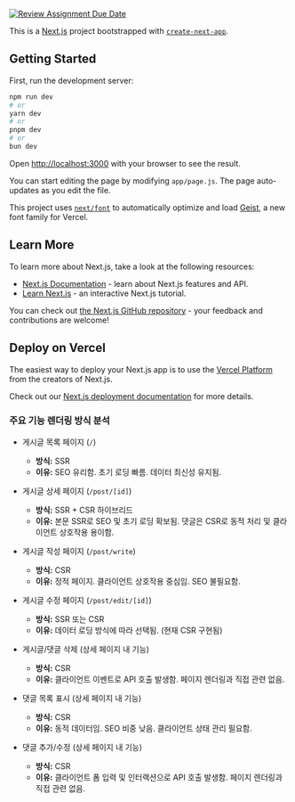 [![Review Assignment Due Date](https://classroom.github.com/assets/deadline-readme-button-22041afd0340ce965d47ae6ef1cefeee28c7c493a6346c4f15d667ab976d596c.svg)](https://classroom.github.com/a/gZq6QRLR)

This is a [Next.js](https://nextjs.org) project bootstrapped with [`create-next-app`](https://nextjs.org/docs/app/api-reference/cli/create-next-app).

## Getting Started

First, run the development server:

```bash
npm run dev
# or
yarn dev
# or
pnpm dev
# or
bun dev
```

Open [http://localhost:3000](http://localhost:3000) with your browser to see the result.

You can start editing the page by modifying `app/page.js`. The page auto-updates as you edit the file.

This project uses [`next/font`](https://nextjs.org/docs/app/building-your-application/optimizing/fonts) to automatically optimize and load [Geist](https://vercel.com/font), a new font family for Vercel.

## Learn More

To learn more about Next.js, take a look at the following resources:

- [Next.js Documentation](https://nextjs.org/docs) - learn about Next.js features and API.
- [Learn Next.js](https://nextjs.org/learn) - an interactive Next.js tutorial.

You can check out [the Next.js GitHub repository](https://github.com/vercel/next.js) - your feedback and contributions are welcome!

## Deploy on Vercel

The easiest way to deploy your Next.js app is to use the [Vercel Platform](https://vercel.com/new?utm_medium=default-template&filter=next.js&utm_source=create-next-app&utm_campaign=create-next-app-readme) from the creators of Next.js.

Check out our [Next.js deployment documentation](https://nextjs.org/docs/app/building-your-application/deploying) for more details.

### 주요 기능 렌더링 방식 분석

-   게시글 목록 페이지 (`/`)
    *   **방식:** SSR
    *   **이유:** SEO 유리함. 초기 로딩 빠름. 데이터 최신성 유지됨.

-   게시글 상세 페이지 (`/post/[id]`)
    *   **방식:** SSR + CSR 하이브리드
    *   **이유:** 본문 SSR로 SEO 및 초기 로딩 확보됨. 댓글은 CSR로 동적 처리 및 클라이언트 상호작용 용이함.

-   게시글 작성 페이지 (`/post/write`)
    *   **방식:** CSR
    *   **이유:** 정적 페이지. 클라이언트 상호작용 중심임. SEO 불필요함.

-   게시글 수정 페이지 (`/post/edit/[id]`)
    *   **방식:** SSR 또는 CSR
    *   **이유:** 데이터 로딩 방식에 따라 선택됨. (현재 CSR 구현됨)

-   게시글/댓글 삭제 (상세 페이지 내 기능)
    *   **방식:** CSR
    *   **이유:** 클라이언트 이벤트로 API 호출 발생함. 페이지 렌더링과 직접 관련 없음.

-   댓글 목록 표시 (상세 페이지 내 기능)
    *   **방식:** CSR
    *   **이유:** 동적 데이터임. SEO 비중 낮음. 클라이언트 상태 관리 필요함.

-   댓글 추가/수정 (상세 페이지 내 기능)
    *   **방식:** CSR
    *   **이유:** 클라이언트 폼 입력 및 인터랙션으로 API 호출 발생함. 페이지 렌더링과 직접 관련 없음.
